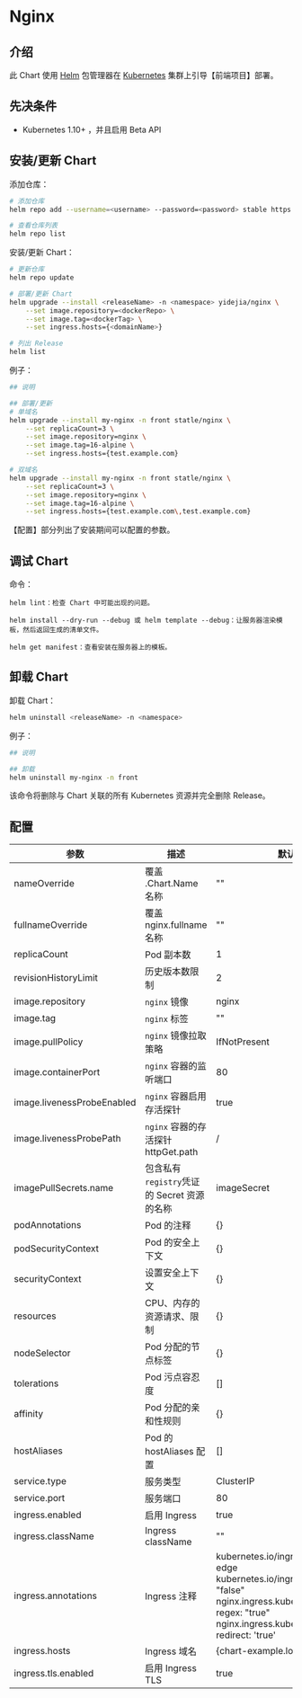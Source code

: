 # Nginx

## 介绍

此 Chart 使用 [Helm](https://helm.sh) 包管理器在 [Kubernetes](http://kubernetes.io) 集群上引导【前端项目】部署。

## 先决条件

- Kubernetes 1.10+ ，并且启用 Beta API

## 安装/更新 Chart

添加仓库：

```bash
# 添加仓库
helm repo add --username=<username> --password=<password> stable https://harhor.example.local/chartrepo/base

# 查看仓库列表
helm repo list
```

安装/更新 Chart：

```bash
# 更新仓库
helm repo update

# 部署/更新 Chart
helm upgrade --install <releaseName> -n <namespace> yidejia/nginx \
    --set image.repository=<dockerRepo> \
    --set image.tag=<dockerTag> \
    --set ingress.hosts={<domainName>}

# 列出 Release
helm list
```

例子：

```bash
## 说明

## 部署/更新
# 单域名
helm upgrade --install my-nginx -n front statle/nginx \
    --set replicaCount=3 \
    --set image.repository=nginx \
    --set image.tag=16-alpine \
    --set ingress.hosts={test.example.com}

# 双域名
helm upgrade --install my-nginx -n front statle/nginx \
    --set replicaCount=3 \
    --set image.repository=nginx \
    --set image.tag=16-alpine \
    --set ingress.hosts={test.example.com\,test.example.com}
```

【配置】部分列出了安装期间可以配置的参数。

## 调试 Chart

命令：

    helm lint：检查 Chart 中可能出现的问题。

    helm install --dry-run --debug 或 helm template --debug：让服务器渲染模板，然后返回生成的清单文件。

    helm get manifest：查看安装在服务器上的模板。

## 卸载 Chart

卸载 Chart：

```bash
helm uninstall <releaseName> -n <namespace>
```

例子：

```bash
## 说明

## 卸载
helm uninstall my-nginx -n front
```

该命令将删除与 Chart 关联的所有 Kubernetes 资源并完全删除 Release。

## 配置

参数 | 描述 | 默认
---|---|---
nameOverride                |覆盖 .Chart.Name 名称          |""
fullnameOverride            |覆盖 nginx.fullname 名称       |""
replicaCount                |Pod 副本数           |1
revisionHistoryLimit        |历史版本数限制        |2
image.repository            |`nginx` 镜像                        |nginx
image.tag                   |`nginx` 标签                     |""
image.pullPolicy            |`nginx` 镜像拉取策略             |IfNotPresent
image.containerPort         |`nginx` 容器的监听端口           |80
image.livenessProbeEnabled  |`nginx` 容器启用 存活探针        |true
image.livenessProbePath     |`nginx` 容器的存活探针 httpGet.path |/
imagePullSecrets.name       |包含私有`registry`凭证的 Secret 资源的名称   |imageSecret
podAnnotations              |Pod 的注释    |{}
podSecurityContext          |Pod 的安全上下文    |{}
securityContext             |设置安全上下文            |{}
resources                   |CPU、内存的资源请求、限制  |{}
nodeSelector                |Pod 分配的节点标签    |{}
tolerations                 |Pod 污点容忍度      |[]
affinity                    |Pod 分配的亲和性规则   |{}
hostAliases                 |Pod 的 hostAliases 配置       | []
service.type                |服务类型                   |ClusterIP
service.port                |服务端口                   |80
ingress.enabled             |启用 Ingress                 |true
ingress.className           |Ingress className       |""
ingress.annotations         |Ingress 注释             |kubernetes.io/ingress.class: edge<br>kubernetes.io/ingress.rule-mix: "false"<br>nginx.ingress.kubernetes.io/use-regex: "true"<br>nginx.ingress.kubernetes.io/ssl-redirect: 'true'
ingress.hosts               |Ingress 域名               |{chart-example.local}
ingress.tls.enabled         |启用 Ingress TLS           |true


